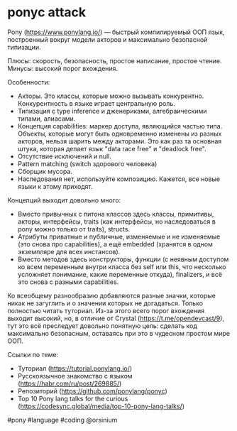 # ponyc attack

Pony (https://www.ponylang.io/) — быстрый компилируемый ООП язык, построенный вокруг модели акторов и максимально безопасной типизации.

Плюсы: скорость, безопасность, простое написание, простое чтение.
Минусы: высокий порог вхождения.

Особенности:
+ Акторы. Это классы, которые можно вызывать конкурентно. Конкурентность в языке играет центральную роль.
+ Типизация с type inference и дженериками, алгебраическими типами, алиасами.
+ Концепция capabilities: маркер доступа, являющийся частью типа. Объекты, которые могут быть одновременно изменены из разных акторов, нельзя шарить между акторами. Это как раз та основная штука, которая делает язык "data race free" и "deadlock free".
+ Отсутствие исключений и null.
+ Pattern matching (switch здорового человека)
+ Сборщик мусора.
+ Наследования нет, используйте композицию. Кажется, все новые языки к этому приходят.

Концепций выходит довольно много:
+ Вместо привычных с питона классов здесь классы, примитивы, акторы, интерфейсы, traits (как интерфейсы, но наследоваться в pony можно только от traits), structs.
+ Атрибуты приватные и публичные, изменяемые и не изменяемые (это снова про capabilities), а ещё embedded (хранятся в одном экземпляре для всех инстансов).
+ Вместо методов здесь конструкторы, функции (с неявным доступом ко всем переменным внутри класса без self или this, что несколько усложняет понимание, какие переменные откуда), finalizers, и всё это снова с разными capabilities.

Ко всеобщему разнообразию добавляются разные значки, которые никак не загуглить и о значении которых не догадаться. Только полностью читать туториал. Из-за этого всего порог вхождения выходит высокий, но, в отличие от Crystal (https://t.me/opendevcast/9), тут это всё преследует довольно понятную цель: сделать код максимально безопасным, оставаясь при это в чудесном простом мире ООП.

Ссылки по теме:
+ Туториал (https://tutorial.ponylang.io/)
+ Русскоязычное знакомство с языком (https://habr.com/ru/post/269885/)
+ Репозиторий (https://github.com/ponylang/ponyc)
+ Top 10 Pony lang talks for the curious (https://codesync.global/media/top-10-pony-lang-talks/)

#pony #language #coding
@orsinium
